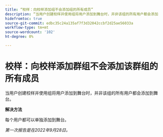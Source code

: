 ```yaml
---
title: “校样：向校样添加组不会添加组的所有成员”
description: “当用户创建校样并使用组将用户添加到舞台时，并非该组的所有用户都会添加到舞台。”
hidefromtoc: true
source-git-commit: edbc35c24a135af7f3d32042ccbf2d25ae56033a
workflow-type: tm+mt
source-wordcount: '102'
ht-degree: 0%

---
```



# 校样：向校样添加群组不会添加该群组的所有成员

<!--This issue is on the WF and WFP TOCs-->

当用户创建校样并使用组将用户添加到舞台时，并非该组的所有用户都会添加到舞台。

**解决方法**

每个用户都可以单独添加到舞台。

_第一次报告是在2022年9月28日。_

